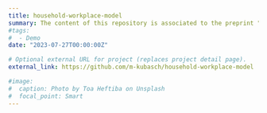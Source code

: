 ```yaml
---
title: household-workplace-model
summary: The content of this repository is associated to the preprint "Large population limit for a multilayer SIR model including households and workplaces" (M. Kubasch, 2023). It contains both the code developed for this project, as well as the simulated data allowing to reproduce the results.
#tags:
#  - Demo
date: "2023-07-27T00:00:00Z"

# Optional external URL for project (replaces project detail page).
external_link: https://github.com/m-kubasch/household-workplace-model

#image:
#  caption: Photo by Toa Heftiba on Unsplash
#  focal_point: Smart
---
```


